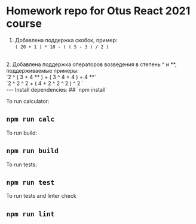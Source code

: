 # Homework repo for Otus React 2021 course

1. Добавлена поддержка скобок, пример: <br>
`( 20 + 1 ) * 10 - ( ( 5 - 3 ) / 2 )`
<br>
2. Добавлена поддержка операторов возведения в степень ^ и **, поддерживаемые примеры: <br>
`2 ^ ( 3 + 4 ** ) + ( 3 ^ 4 + 4 ) + 4 **` <br>
`2 ^ 2 ^ 2 + ( 4 + 2 ^ 2 ^ 2 ) ^ 2 ` <br>
---
Install dependencies:
## `npm install`

To run calculator:
## `npm run calc`

To run build:
## `npm run build`

To run tests:
## `npm run test`

To run tests and linter check
## `npm run lint`

